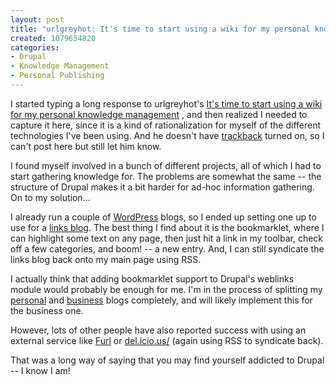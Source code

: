 ```yaml
--- 
layout: post
title: "urlgreyhot: It's time to start using a wiki for my personal knowledge management"
created: 1079654820
categories: 
- Drupal
- Knowledge Management
- Personal Publishing
---
```

I started typing a long response to urlgreyhot's <a href="http://urlgreyhot.com/drupal/node/view/1513">It's time to start using a wiki for my personal knowledge management</a> , and then realized I needed to capture it here, since it is a kind of rationalization for myself of the different technologies I've been using. And he doesn't have <a href="http://www.drupal.org/project/trackback">trackback</a> turned on, so I can't post here but still let him know.

I found myself involved in a bunch of different projects, all of which I had to start gathering knowledge for. The problems are somewhat the same -- the structure of Drupal makes it a bit harder for ad-hoc information gathering. On to my solution…
<!--break-->
I already run a couple of <a href="http://www.wordpress.org">WordPress</a> blogs, so I ended up setting one up to use for a <a href="http://links.bmannconsulting.com">links blog</a>. The best thing I find about it is the bookmarklet, where I can highlight some text on any page, then just hit a link in my toolbar, check off a few categories, and boom! -- a new entry. And, I can still syndicate the links blog back onto my main page using RSS.

I actually think that adding bookmarklet support to Drupal's weblinks module would probably be enough for me. I'm in the process of splitting my <a href="http://boris.bmannconsulting.com" title="Boris Mann's Personal Blog">personal</a> and <a href="http://www.bmannconsulting.com" title="B. Mann Consulting - Search Engine Voodoo, Information Architecture, VoIP">business</a> blogs completely, and will likely implement this for the business one.

However, lots of other people have also reported success with using an external service like <a href="http://www.furl.net">Furl</a> or <a href="http://del.icio.us/">del.icio.us/</a> (again using RSS to syndicate back).

That was a long way of saying that you may find yourself addicted to Drupal -- I know I am!
